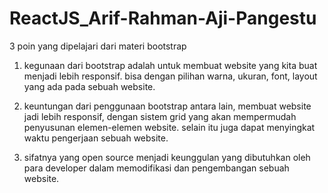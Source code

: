 # ReactJS_Arif-Rahman-Aji-Pangestu

3 poin yang dipelajari dari materi bootstrap

1. kegunaan dari bootstrap adalah untuk membuat website yang kita buat menjadi lebih responsif. bisa dengan pilihan warna, ukuran, font, layout yang ada pada sebuah website.

2. keuntungan dari penggunaan bootstrap antara lain, membuat website jadi lebih responsif, dengan sistem grid yang akan mempermudah penyusunan elemen-elemen website. selain itu juga dapat menyingkat waktu pengerjaan sebuah website. 

3. sifatnya yang open source menjadi keunggulan yang dibutuhkan oleh para developer dalam memodifikasi dan pengembangan sebuah website.